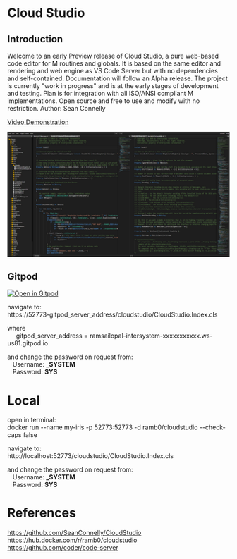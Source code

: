 # Cloud Studio

## Introduction

Welcome to an early Preview release of Cloud Studio, a pure web-based code editor for M routines and globals. It is based on the same editor and rendering and web engine as VS Code Server but with no dependencies and self-contained. Documentation will follow an Alpha release. The project is currently "work in progress" and is at the early stages of development and testing. Plan is for integration with all ISO/ANSI compliant M implementations.  Open source and free to use and modify with no restriction. Author:  Sean Connelly 

[Video Demonstration](https://www.youtube.com/watch?v=Am6QAvrPPPg)

![Cloud Studio Demonstration](./npc/Screeshot.jpg)


## Gitpod
 [![Open in Gitpod](https://gitpod.io/button/open-in-gitpod.svg)](https://gitpod.io/#https://github.com/RamSailopal/Intersystems-CloudStudio)  
 
navigate to:  
https://52773-gitpod_server_address/cloudstudio/CloudStudio.Index.cls
  
where  
&nbsp;&nbsp;&nbsp;&nbsp;  gitpod_server_address = ramsailopal-intersystem-xxxxxxxxxxx.ws-us81.gitpod.io  

and change the password on request from:  
&nbsp;&nbsp;  Username: **_SYSTEM**  
&nbsp;&nbsp;  Password: **SYS**  

# Local
open in terminal:  
docker run --name my-iris -p 52773:52773 -d ramb0/cloudstudio --check-caps false

navigate to:  
http://localhost:52773/cloudstudio/CloudStudio.Index.cls

and change the password on request from:  
&nbsp;&nbsp;  Username: **_SYSTEM**  
&nbsp;&nbsp;  Password: **SYS**  


# References  
https://github.com/SeanConnelly/CloudStudio  
https://hub.docker.com/r/ramb0/cloudstudio  
https://github.com/coder/code-server

